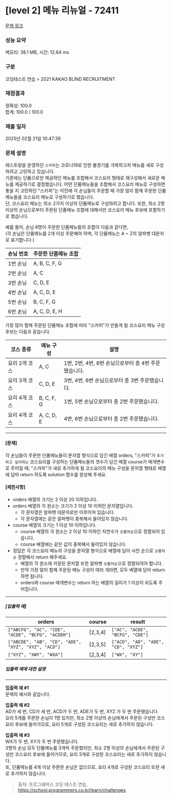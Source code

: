 # [level 2] 메뉴 리뉴얼 - 72411 

[문제 링크](https://school.programmers.co.kr/learn/courses/30/lessons/72411) 

### 성능 요약

메모리: 38.1 MB, 시간: 12.64 ms

### 구분

코딩테스트 연습 > 2021 KAKAO BLIND RECRUITMENT

### 채점결과

정확성: 100.0<br/>합계: 100.0 / 100.0

### 제출 일자

2025년 02월 21일 10:47:39

### 문제 설명

<p>레스토랑을 운영하던 <code>스카피</code>는 코로나19로 인한 불경기를 극복하고자 메뉴를 새로 구성하려고 고민하고 있습니다.<br>
기존에는 단품으로만 제공하던 메뉴를 조합해서 코스요리 형태로 재구성해서 새로운 메뉴를 제공하기로 결정했습니다. 어떤 단품메뉴들을 조합해서 코스요리 메뉴로 구성하면 좋을 지 고민하던 "스카피"는 이전에 각 손님들이 주문할 때 가장 많이 함께 주문한 단품메뉴들을 코스요리 메뉴로 구성하기로 했습니다.<br>
단, 코스요리 메뉴는 최소 2가지 이상의 단품메뉴로 구성하려고 합니다. 또한, 최소 2명 이상의 손님으로부터 주문된 단품메뉴 조합에 대해서만 코스요리 메뉴 후보에 포함하기로 했습니다.</p>

<p>예를 들어, 손님 6명이 주문한 단품메뉴들의 조합이 다음과 같다면,<br>
(각 손님은 단품메뉴를 2개 이상 주문해야 하며, 각 단품메뉴는 A ~ Z의 알파벳 대문자로 표기합니다.)</p>
<table class="table">
        <thead><tr>
<th>손님 번호</th>
<th>주문한 단품메뉴 조합</th>
</tr>
</thead>
        <tbody><tr>
<td>1번 손님</td>
<td>A, B, C, F, G</td>
</tr>
<tr>
<td>2번 손님</td>
<td>A, C</td>
</tr>
<tr>
<td>3번 손님</td>
<td>C, D, E</td>
</tr>
<tr>
<td>4번 손님</td>
<td>A, C, D, E</td>
</tr>
<tr>
<td>5번 손님</td>
<td>B, C, F, G</td>
</tr>
<tr>
<td>6번 손님</td>
<td>A, C, D, E, H</td>
</tr>
</tbody>
      </table>
<p>가장 많이 함께 주문된 단품메뉴 조합에 따라 "스카피"가 만들게 될 코스요리 메뉴 구성 후보는 다음과 같습니다.</p>
<table class="table">
        <thead><tr>
<th>코스 종류</th>
<th>메뉴 구성</th>
<th>설명</th>
</tr>
</thead>
        <tbody><tr>
<td>요리 2개 코스</td>
<td>A, C</td>
<td>1번, 2번, 4번, 6번 손님으로부터 총 4번 주문됐습니다.</td>
</tr>
<tr>
<td>요리 3개 코스</td>
<td>C, D, E</td>
<td>3번, 4번, 6번 손님으로부터 총 3번 주문됐습니다.</td>
</tr>
<tr>
<td>요리 4개 코스</td>
<td>B, C, F, G</td>
<td>1번, 5번 손님으로부터 총 2번 주문됐습니다.</td>
</tr>
<tr>
<td>요리 4개 코스</td>
<td>A, C, D, E</td>
<td>4번, 6번 손님으로부터 총 2번 주문됐습니다.</td>
</tr>
</tbody>
      </table>
<hr>

<h4><strong>[문제]</strong></h4>

<p>각 손님들이 주문한 단품메뉴들이 문자열 형식으로 담긴 배열 orders, "스카피"가 <code>추가하고 싶어하는</code> 코스요리를 구성하는 단품메뉴들의 갯수가 담긴 배열 course가 매개변수로 주어질 때, "스카피"가 새로 추가하게 될 코스요리의 메뉴 구성을 문자열 형태로 배열에 담아 return 하도록 solution 함수를 완성해 주세요.</p>

<h4><strong>[제한사항]</strong></h4>

<ul>
<li>orders 배열의 크기는 2 이상 20 이하입니다.</li>
<li>orders 배열의 각 원소는 크기가 2 이상 10 이하인 문자열입니다.

<ul>
<li>각 문자열은 알파벳 대문자로만 이루어져 있습니다.</li>
<li>각 문자열에는 같은 알파벳이 중복해서 들어있지 않습니다.</li>
</ul></li>
<li>course 배열의 크기는 1 이상 10 이하입니다.

<ul>
<li>course 배열의 각 원소는 2 이상 10 이하인 자연수가 <code>오름차순</code>으로 정렬되어 있습니다.</li>
<li>course 배열에는 같은 값이 중복해서 들어있지 않습니다.</li>
</ul></li>
<li>정답은 각 코스요리 메뉴의 구성을 문자열 형식으로 배열에 담아 사전 순으로 <code>오름차순</code> 정렬해서 return 해주세요.

<ul>
<li>배열의 각 원소에 저장된 문자열 또한 알파벳 <code>오름차순</code>으로 정렬되어야 합니다.</li>
<li>만약 가장 많이 함께 주문된 메뉴 구성이 여러 개라면, 모두 배열에 담아 return 하면 됩니다.</li>
<li>orders와 course 매개변수는 return 하는 배열의 길이가 1 이상이 되도록 주어집니다.</li>
</ul></li>
</ul>

<hr>

<h5><strong>[입출력 예]</strong></h5>
<table class="table">
        <thead><tr>
<th>orders</th>
<th>course</th>
<th>result</th>
</tr>
</thead>
        <tbody><tr>
<td><code>["ABCFG", "AC", "CDE", "ACDE", "BCFG", "ACDEH"]</code></td>
<td>[2,3,4]</td>
<td><code>["AC", "ACDE", "BCFG", "CDE"]</code></td>
</tr>
<tr>
<td><code>["ABCDE", "AB", "CD", "ADE", "XYZ", "XYZ", "ACD"]</code></td>
<td>[2,3,5]</td>
<td><code>["ACD", "AD", "ADE", "CD", "XYZ"]</code></td>
</tr>
<tr>
<td><code>["XYZ", "XWY", "WXA"]</code></td>
<td>[2,3,4]</td>
<td><code>["WX", "XY"]</code></td>
</tr>
</tbody>
      </table>
<h5><strong>입출력 예에 대한 설명</strong></h5>

<hr>

<p><strong>입출력 예 #1</strong><br>
문제의 예시와 같습니다.</p>

<p><strong>입출력 예 #2</strong><br>
AD가 세 번, CD가 세 번, ACD가 두 번, ADE가 두 번, XYZ 가 두 번 주문됐습니다.<br>
요리 5개를 주문한 손님이 1명 있지만, 최소 2명 이상의 손님에게서 주문된 구성만 코스요리 후보에 들어가므로, 요리 5개로 구성된 코스요리는 새로 추가하지 않습니다.</p>

<p><strong>입출력 예 #3</strong><br>
WX가 두 번, XY가 두 번 주문됐습니다.<br>
3명의 손님 모두 단품메뉴를 3개씩 주문했지만, 최소 2명 이상의 손님에게서 주문된 구성만 코스요리 후보에 들어가므로, 요리 3개로 구성된 코스요리는 새로 추가하지 않습니다.<br>
또, 단품메뉴를 4개 이상 주문한 손님은 없으므로, 요리 4개로 구성된 코스요리 또한 새로 추가하지 않습니다.</p>


> 출처: 프로그래머스 코딩 테스트 연습, https://school.programmers.co.kr/learn/challenges